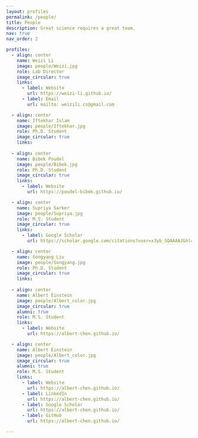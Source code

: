 ```yaml
---
layout: profiles
permalink: /people/
title: People
description: Great science requires a great team.
nav: true
nav_order: 2

profiles:
  - align: center
    name: Weizi Li
    image: people/Weizi.jpg
    role: Lab Director
    image_circular: true 
    links: 
      - label: Website
        url: https://weizi-li.github.io/
      - label: Email
        url: mailto: weizili.cs@gmail.com

  - align: center
    name: Iftekhar Islam
    image: people/Iftekhar.jpg
    role: Ph.D. Student
    image_circular: true 
    links: 
      
  - align: center
    name: Bibek Poudel
    image: people/Bibek.jpg
    role: Ph.D. Student
    image_circular: true 
    links:
      - label: Website
        url: https://poudel-bibek.github.io/

  - align: center
    name: Supriya Sarker
    image: people/Supriya.jpg
    role: M.S. Student
    image_circular: true 
    links:
      - label: Google Scholar
        url: https://scholar.google.com/citations?user=x3yb_SQAAAAJ&hl=en&oi=ao

  - align: center
    name: Songyang Liu
    image: people/Songyang.jpg
    role: Ph.D. Student
    image_circular: true 
    links:
      
  - align: center
    name: Albert Einstein
    image: people/Albert_color.jpg
    image_circular: true
    alumni: true 
    role: M.S. Student
    links:
      - label: Website
        url: https://albert-chen.github.io/

  - align: center
    name: Albert Einstein
    image: people/Albert_color.jpg
    image_circular: true
    alumni: true 
    role: M.S. Student
    links:
      - label: Website
        url: https://albert-chen.github.io/
      - label: LinkedIn
        url: https://albert-chen.github.io/
      - label: Google Scholar
        url: https://albert-chen.github.io/
      - label: GitHub
        url: https://albert-chen.github.io/

---
```


